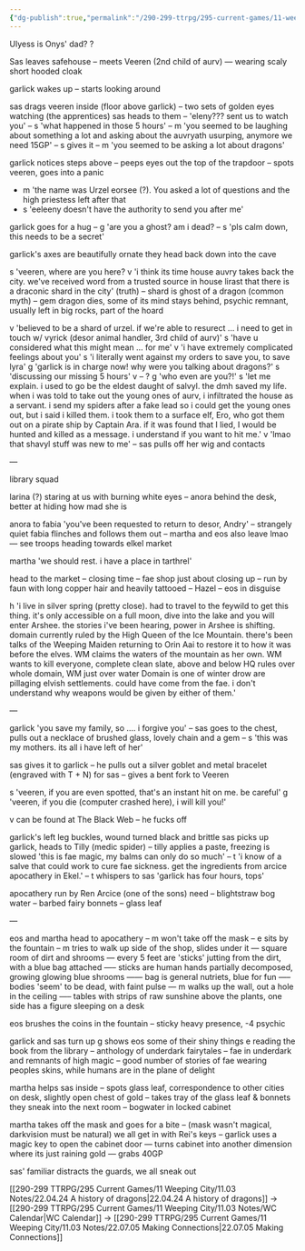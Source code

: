 ```yaml
---
{"dg-publish":true,"permalink":"/290-299-ttrpg/295-current-games/11-weeping-city/11-03-notes/22-06-16-apocathery-heist/"}
---
```



Ulyess is Onys' dad? ?

Sas leaves safehouse – meets Veeren (2nd child of aurv) — wearing scaly short hooded cloak

garlick wakes up – starts looking around

sas drags veeren inside (floor above garlick) – two sets of golden eyes watching (the apprentices) sas heads to them – 'eleny??? sent us to watch you' – s 'what happened in those 5 hours' – m 'you seemed to be laughing about something a lot and asking about the auvryath usurping, anymore we need 15GP' – s gives it – m 'you seemed to be asking a lot about dragons'

garlick notices steps above – peeps eyes out the top of the trapdoor – spots veeren, goes into a panic

-   m 'the name was Urzel eorsee (?). You asked a lot of questions and the high priestess left after that
-   s 'eeleeny doesn't have the authority to send you after me'

garlick goes for a hug – g 'are you a ghost? am i dead? – s 'pls calm down, this needs to be a secret'

garlick's axes are beautifully ornate they head back down into the cave

s 'veeren, where are you here? v 'i think its time house auvry takes back the city. we've received word from a trusted source in house lirast that there is a draconic shard in the city' (truth) – shard is ghost of a dragon (common myth) – gem dragon dies, some of its mind stays behind, psychic remnant, usually left in big rocks, part of the hoard

v 'believed to be a shard of urzel. if we're able to resurect ... i need to get in touch w/ vyrick (desor animal handler, 3rd child of aurv)' s 'have u considered what this might mean ... for me' v 'i have extremely complicated feelings about you' s 'i literally went against my orders to save you, to save lyra' g 'garlick is in charge now! why were you talking about dragons?' s 'discussing our missing 5 hours' v – ? g 'who even are you?!' s 'let me explain. i used to go be the eldest daught of salvyl. the dmh saved my life. when i was told to take out the young ones of aurv, i infiltrated the house as a servant. i send my spiders after a fake lead so i could get the young ones out, but i said i killed them. i took them to a surface elf, Ero, who got them out on a pirate ship by Captain Ara. if it was found that I lied, I would be hunted and killed as a message. i understand if you want to hit me.' v 'lmao that shavyl stuff was new to me' – sas pulls off her wig and contacts

—

library squad

larina (?) staring at us with burning white eyes – anora behind the desk, better at hiding how mad she is

anora to fabia 'you've been requested to return to desor, Andry' – strangely quiet fabia flinches and follows them out – martha and eos also leave lmao — see troops heading towards elkel market

martha 'we should rest. i have a place in tarthrel'

head to the market – closing time – fae shop just about closing up – run by faun with long copper hair and heavily tattooed – Hazel – eos in disguise

h 'i live in silver spring (pretty close). had to travel to the feywild to get this thing. it's only accessible on a full moon, dive into the lake and you will enter Arshee. the stories i've been hearing, power in Arshee is shifting. domain currently ruled by the High Queen of the Ice Mountain. there's been talks of the Weeping Maiden returning to Orin Aai to restore it to how it was before the elves. WM claims the waters of the mountain as her own. WM wants to kill everyone, complete clean slate, above and below HQ rules over whole domain, WM just over water Domain is one of winter drow are pillaging elvish settlements. could have come from the fae. i don't understand why weapons would be given by either of them.'

—

garlick 'you save my family, so .... i forgive you' – sas goes to the chest, pulls out a necklace of brushed glass, lovely chain and a gem – s 'this was my mothers. its all i have left of her'

sas gives it to garlick – he pulls out a silver goblet and metal bracelet (engraved with T + N) for sas – gives a bent fork to Veeren

s 'veeren, if you are even spotted, that's an instant hit on me. be careful' g 'veeren, if you die (computer crashed here), i will kill you!'

v can be found at The Black Web – he fucks off

garlick's left leg buckles, wound turned black and brittle sas picks up garlick, heads to Tilly (medic spider) – tilly applies a paste, freezing is slowed 'this is fae magic, my balms can only do so much' – t 'i know of a salve that could work to cure fae sickness. get the ingredients from arcice apocathery in Ekel.' – t whispers to sas 'garlick has four hours, tops'

apocathery run by Ren Arcice (one of the sons) need – blightstraw bog water – barbed fairy bonnets – glass leaf

—

eos and martha head to apocathery – m won't take off the mask – e sits by the fountain – m tries to walk up side of the shop, slides under it — square room of dirt and shrooms — every 5 feet are 'sticks' jutting from the dirt, with a blue bag attached —– sticks are human hands partially decomposed, growing glowing blue shrooms —— bag is general nutriets, blue for fun —– bodies 'seem' to be dead, with faint pulse — m walks up the wall, out a hole in the ceiling —– tables with strips of raw sunshine above the plants, one side has a figure sleeping on a desk

eos brushes the coins in the fountain – sticky heavy presence, -4 psychic

garlick and sas turn up g shows eos some of their shiny things e reading the book from the library – anthology of underdark fairytales – fae in underdark and remnants of high magic – good number of stories of fae wearing peoples skins, while humans are in the plane of delight

martha helps sas inside – spots glass leaf, correspondence to other cities on desk, slightly open chest of gold – takes tray of the glass leaf & bonnets they sneak into the next room – bogwater in locked cabinet

martha takes off the mask and goes for a bite – (mask wasn't magical, darkvision must be natural) we all get in with Rei's keys – garlick uses a magic key to open the cabinet door — turns cabinet into another dimension where its just raining gold — grabs 40GP

sas' familiar distracts the guards, we all sneak out

[[290-299 TTRPG/295 Current Games/11 Weeping City/11.03 Notes/22.04.24 A history of dragons\|22.04.24 A history of dragons]] -> [[290-299 TTRPG/295 Current Games/11 Weeping City/11.03 Notes/WC Calendar\|WC Calendar]] -> [[290-299 TTRPG/295 Current Games/11 Weeping City/11.03 Notes/22.07.05 Making Connections\|22.07.05 Making Connections]]
